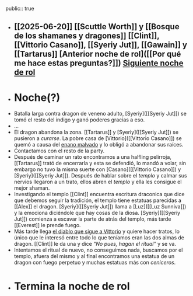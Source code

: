 public:: true

- [[2025-06-20]]
  [[Scuttle Worth]] y [[Bosque de los shamanes y dragones]]
  [[Clint]], [[Vittorio Casano]], [[Syeriy Jut]], [[Gawain]] y [[Tartarus]] 
  [Anterior noche de rol]([[Por qué me hace estas preguntas?]])
  [Siguiente noche de rol]([[Pendiente]])
  ---
- # Noche(?)
- Batalla larga contra dragon de veneno adulto, [Syeriy]([[Syeriy Jut]]) se tomó el resto del indigo y ganó poderes gracias a eso.
- …
- El dragon abandona la zona.
  [[Tartarus]] y [Syeriy]([[Syeriy Jut]]) se pusieron a *curarse*.
  La pobre casa de [Vittorio]([[Vittorio Casano]]) se quemó a causa del [enano malvado]([[Clint]]) y lo obligó a abandonar sus raíces.
- Contactamos con el resto de la party.
- Después de caminar un rato encontramos a una halfling pelirroja, [[Tartarus]] trató de encerrarla y esta se defendió, lo mandó a volar, sin embargo no tuvo la misma suerte con [Casano]([[Vittorio Casano]]) y [Syeriy]([[Syeriy Jut]]). Después de hablar sobre el *templo* y calmar sus nervios llegaron a un trato, ellos abren el *templo* y ella les consigue el mejor shaman.
- Investigando el templo [[Clint]] encuentra escritura draconica que dice que debemos seguir la tradición, el templo tiene estatuas parecidas a [[Alex]] el dragon. [Syeriy]([[Syeriy Jut]]) llama a [Luz]([[Luz Sunniva]]) y la emociona diciéndole que hay cosas de la diosa. [Syeriy]([[Syeriy Jut]]) comienza a escavar la parte de atrás del templo, más tarde [[Everest]] le prende fuego.
- Más tarde llega [el diablo que sigue a Vittorio]([[Diablillo]]) y quiere hacer tratos, lo único que le interesó entre todo lo que teníamos eran las dos almas de dragon. [[Clint]] le da una y dice *“No pues, hagan el ritual”* y se va.
- Intentamos el ritual de nuevo, no conseguimos nada, buscamos por el templo, afuera del mismo y al final encontramos una estatua de un dragon con fuego perpetuo y muchas estatuas más con *ceniceros*.
- # Termina la noche de rol